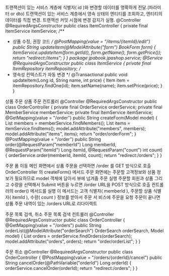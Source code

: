 트랜잭션이 있는 서비스 계층에 식별자( id )와 변경할 데이터를 명확하게 전달.(파라미터 or dto)
트랜잭션이 있는 서비스 계층에서 영속 상태의 엔티티를 조회하고, 엔티티의 데이터를 직접 변경.
트랜잭션 커밋 시점에 변경 감지가 실행.
@Controller
@RequiredArgsConstructor
public class ItemController {
private final ItemService itemService;
/**

- 상품 수정, 권장 코드
*/
@PostMapping(value = "/items/{itemId}/edit")
public String updateItem(@ModelAttribute("form") BookForm form) {
itemService.updateItem(form.getId(), form.getName(), form.getPrice());
return "redirect:/items";
}
}
package jpabook.jpashop.service;
@Service
@RequiredArgsConstructor
public class ItemService {
private final ItemRepository itemRepository;
/*
- 영속성 컨텍스트가 자동 변경
*/
@Transactional
public void updateItem(Long id, String name, int price) {
Item item = itemRepository.findOne(id);
item.setName(name);
item.setPrice(price);
}
}

상품 주문
상품 주문 컨트롤러
@Controller
@RequiredArgsConstructor
public class OrderController {
private final OrderService orderService;
private final MemberService memberService;
private final ItemService itemService;
@GetMapping(value = "/order")
public String createForm(Model model) {
List<Member> members = memberService.findMembers();
List<Item> items = itemService.findItems();
model.addAttribute("members", members);
model.addAttribute("items", items);
return "order/orderForm";
}
@PostMapping(value = "/order")
public String order(@RequestParam("memberId") Long memberId,
@RequestParam("itemId") Long itemId, @RequestParam("count") int count) {
orderService.order(memberId, itemId, count);
return "redirect:/orders";
}
}

주문 폼 이동
메인 화면에서 상품 주문을 선택하면 /order 를 GET 방식으로 호출
OrderController 의 createForm() 메서드
주문 화면에는 주문할 고객정보와 상품 정보가 필요하므로 model 객체에 담아서 뷰에 넘겨줌
주문 실행
주문할 회원과 상품 그리고 수량을 선택해서 Submit 버튼을 누르면 /order URL을 POST 방식으로 호출
컨트롤러의 order() 메서드를 실행
이 메서드는 고객 식별자( memberId ), 주문할 상품 식별자( itemId ), 수량( count ) 정보를 받아서 주문 서
비스에 주문을 요청
주문이 끝나면 상품 주문 내역이 있는 /orders URL로 리다이렉트

주문 목록 검색, 취소
주문 목록 검색 컨트롤러
@Controller
@RequiredArgsConstructor
public class OrderController {
@GetMapping(value = "/orders")
public String orderList(@ModelAttribute("orderSearch") OrderSearch
orderSearch, Model model) {
List<Order> orders = orderService.findOrders(orderSearch);
model.addAttribute("orders", orders);
return "order/orderList";
}
}

주문 취소
@Controller
@RequiredArgsConstructor
public class OrderController {
@PostMapping(value = "/orders/{orderId}/cancel")
public String cancelOrder(@PathVariable("orderId") Long orderId) {
orderService.cancelOrder(orderId);
return "redirect:/orders";
}
}
